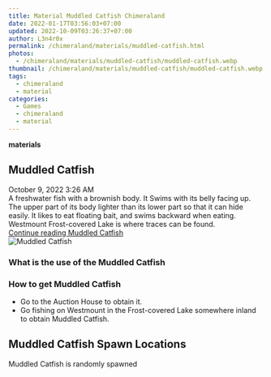 ```yaml
---
title: Material Muddled Catfish Chimeraland
date: 2022-01-17T03:56:03+07:00
updated: 2022-10-09T03:26:37+07:00
author: L3n4r0x
permalink: /chimeraland/materials/muddled-catfish.html
photos:
  - /chimeraland/materials/muddled-catfish/muddled-catfish.webp
thumbnail: /chimeraland/materials/muddled-catfish/muddled-catfish.webp
tags:
  - chimeraland
  - material
categories:
  - Games
  - chimeraland
  - material
---
```


<link
  rel="stylesheet"
  href="https://rawcdn.githack.com/dimaslanjaka/Web-Manajemen/870a349/css/bootstrap-5-3-0-alpha3-wrapper.css"
/>
<section id="bootstrap-wrapper">
  <div data-bs-theme="dark">
    <div
      class="row g-0 border rounded overflow-hidden flex-md-row mb-4 shadow-sm position-relative bg-dark text-light"
    >
      <div class="col p-4 d-flex flex-column position-static">
        <strong class="d-inline-block mb-2 text-success">materials</strong>
        <h2 class="mb-0">Muddled Catfish</h2>
        <div class="mb-1 text-muted">October 9, 2022 3:26 AM</div>
        <div class="mb-2 border p-1">
          A freshwater fish with a brownish body. It Swims with its belly facing
          up. The upper part of its body lighter than its lower part so that it
          can hide easily. It likes to eat floating bait, and swims backward
          when eating. Westmount Frost-covered Lake is where traces can be
          found.
        </div>
        <a
          href="/chimeraland/materials/muddled-catfish.html"
          class="stretched-link d-none text-primary"
          >Continue reading Muddled Catfish</a
        >
      </div>
      <div class="col-auto d-none d-md-block d-lg-block">
        <img
          src="https://www.webmanajemen.com/chimeraland/materials/muddled-catfish/muddled-catfish.webp"
          alt="Muddled Catfish"
        />
      </div>
    </div>
    <div class="row">
      <div class="col-lg-6 col-12 mb-2">
        <div class="card">
          <div class="card-body">
            <h3 class="card-title">What is the use of the Muddled Catfish</h3>
            <div class="card-text"><ul></ul></div>
          </div>
        </div>
      </div>
      <div class="col-lg-6 col-12 mb-2">
        <div class="card">
          <div class="card-body">
            <h3 class="card-title">How to get Muddled Catfish</h3>
            <div class="card-text">
              <ul>
                <li>Go to the Auction House to obtain it.</li>
                <li>
                  Go fishing on Westmount in the Frost-covered Lake somewhere
                  inland to obtain Muddled Catfish.
                </li>
              </ul>
            </div>
          </div>
        </div>
      </div>
      <div class="col-12 mb-2">
        <h2>Muddled Catfish Spawn Locations</h2>
        <p>Muddled Catfish is randomly spawned</p>
      </div>
    </div>
  </div>
</section>